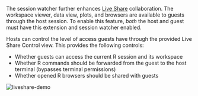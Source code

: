 The session watcher further enhances
[Live Share](https://code.visualstudio.com/learn/collaboration/live-share)
collaboration. The workspace viewer, data view, plots, and browsers are
available to guests through the host session. To enable this feature, _both_ the
host and guest must have this extension and session watcher enabled.

Hosts can control the level of access guests have through the provided Live
Share Control view. This provides the following controls:

- Whether guests can access the current R session and its workspace
- Whether R commands should be forwarded from the guest to the host terminal
  (bypasses terminal permissions)
- Whether opened R browsers should be shared with guests

![liveshare-demo](https://user-images.githubusercontent.com/4662568/122426342-c1fb2980-cfc2-11eb-8a49-b596c3bfd1c7.gif)
